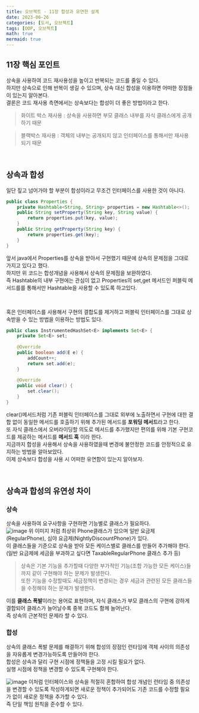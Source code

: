 ```yaml
---
title: 오브젝트 - 11장 합성과 유연한 설계
date: 2023-06-26
categories: [도서, 오브젝트]
tags: [OOP, 오브젝트]
math: true
mermaid: true
---
```


## 11장 핵심 포인트
상속을 사용하여 코드 재사용성을 높이고 반복되는 코드를 줄일 수 있다. <br>
하지만 상속으로 인해 반복이 생길 수 있으며, 상속 대신 합성을 이용하면 어떠한 장점들이 있는지 알아본다. <br>
결론은 코드 재사용 측면에서는 상속보다는 합성이 더 좋은 방법이라고 한다.

> 화이트 박스 재사용 : 상속을 사용하면 부모 클래스 내부를 자식 클래스에게 공개하기 때문

> 블랙박스 재사용 : 객체의 내부는 공개되지 않고 인터페이스를 통해서만 재사용되기 때문


<br>

## 상속과 합성
일단 짚고 넘어가야 할 부분이 합성이라고 무조건 인터페이스를 사용한 것이 아니다. <br>

~~~java
public class Properties {
    private Hashtable<String, String> properties = new Hashtable<>();
    public String setProperty(String key, String value) {
        return properties.put(key, value);
    }
    public String getProperty(String key) {
        return properties.get(key);
    }
}
~~~
앞서 java에서 Properties를 상속을 받아서 구현했기 때문에 상속의 문제점을 그대로 가지고 있다고 했다. <br>
하지만 위 코드는 합성개념을 사용해서 상속의 문제점을 보완하였다. <br>
즉 Hashtable의 내부 구현에는 관심이 없고 Properties의 set,get 메서드인 퍼블릭 메서드를를 통해서만 Hashtable을 사용할 수 있도록 하고있다. <br> 

<br>

혹은 인터페이스를 사용해서 구현의 결합도를 제거하고 퍼블릭 인터페이스를 그대로 상속받을 수 있는 방법을 이용하는 방법도 있다.
~~~java
public class InstrumentedHashSet<E> implements Set<E> {
    private Set<E> set;
  
    @Override
    public boolean add(E e) {
        addCount++;
        return set.add(e);
    }
    
    @Override
    public void clear() {
        set.clear();
    }
}
~~~
clear()메서드처럼 기존 퍼블릭 인터페이스를 그대로 외부에 노출하면서 구현에 대한 결합 없이 동일한 메서드를 호출하기 위해 추가된 메서드를 **포워딩 메서드**라고 한다. <br>
또 자식 클래스에서 오버라이딩할 의도로 메서드를 추가했지만 편의를 위해 기본 구현코드를 제공하는 메서드를 **메서드 훅** 이라 한다. <br>
지금까지 합성을 사용해서 상속을 사용하였을때 변경에 불안정한 코드를 안정적으로 유지하는 방법을 알아보았다. <br>
이제 상속보다 합성을 사용 시 어떠한 유연함이 있는지 알아보자.

<br>

## 상속과 합성의 유연성 차이

### 상속
상속을 사용하여 요구사항을 구현하면 기능별로 클래스가 필요하다. <br>
![image](https://github.com/woowa-backend/object/assets/39672033/8bcacb3b-7cd1-4ae7-a572-26221f151f16)
위 이미지 처럼 최상위 Phone클래스가 있으며 일반 요금제(RegularPhone), 심야 요금제(NightlyDiscountPhone)가 있다. <br>
이 클래스들을 기준으로 상속을 받아 모든 케이스별로 클래스를 만들어 추가해야 한다. (일반 요금제에 세금을 부과하고 싶다면 TaxableRegularPhone 클래스 추가 등) <br>

> 상속은 기본 기능을 추가할때 다양한 부가적인 기능(조합 가능한 모든 케이스)들까지 같이 구현해야 하는 문제가 발생한다. <br>
> 또한 기능을 수정할때도 세금정책이 변경되는 경우 세금과 관련된 모든 클래스들을 수정해야 하는 문제가 발생한다.

이를 **클래스 폭발**이라는 용어로 표현하며, 자식 클래스가 부모 클래스의 구현에 강하게 결합되어 클래스가 늘어날수록 중복 코드도 함께 늘어난다. <br>
즉 상속의 근본적인 문제라 할 수 있다. <br>


### 합성
상속의 클래스 폭발 문제를 해결하기 위해 합성의 장점인 런타임에 객체 사이의 의존성을 자유롭게 변경가능하도록 만들어야 한다. <br>
합성은 상속과 달리 구현 시점에 정책들을 고정 시킬 필요가 없다. <br> 실행 시점에 정책을 변경할 수 있도록 구현해야 한다. <br>

![image](https://github.com/woowa-backend/object/assets/39672033/fb42ca02-9e3d-412a-a762-89a044710ec8)
이처럼 인터페이스와 상속을 적절히 혼합하여 합성 개념인 런타임 중 의존성을 변경할 수 있도록 작성하게되면 새로운 정책이 추가되어도 기존 코드를 수정할 필요가 없이 
새로운 정책을 추가할 수 있다. <br>
즉 단일 책임 원칙을 준수할 수 있다. <br>

